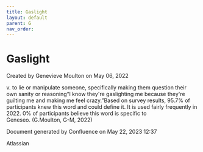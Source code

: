 ```yaml
---
title: Gaslight
layout: default
parent: G
nav_order:
---
```


# Gaslight

Created by  Genevieve Moulton on May 06, 2022

v. to lie or manipulate someone, specifically making them question their own sanity or reasoning“I know they're gaslighting me because they're guilting me and making me feel crazy.”Based on survey results, 95.7% of participants knew this word and could define it. It is used fairly frequently in 2022. 0% of participants believe this word is specific to Geneseo. (G.Moulton, G-M, 2022)

Document generated by Confluence on May 22, 2023 12:37

Atlassian
